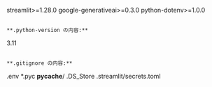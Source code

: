 streamlit>=1.28.0
google-generativeai>=0.3.0
python-dotenv>=1.0.0
```

**.python-version の内容:**
```
3.11
```

**.gitignore の内容:**
```
.env
*.pyc
__pycache__/
.DS_Store
.streamlit/secrets.toml
